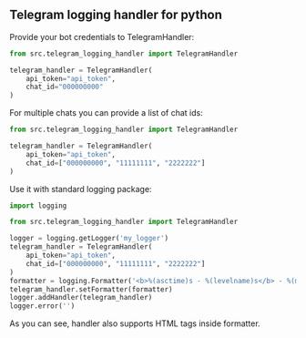 ## Telegram logging handler for python

Provide your bot credentials to TelegramHandler:

```python
from src.telegram_logging_handler import TelegramHandler

telegram_handler = TelegramHandler(
    api_token="api_token",
    chat_id="000000000"
)
```

For multiple chats you can provide a list of chat ids:

```python
from src.telegram_logging_handler import TelegramHandler

telegram_handler = TelegramHandler(
    api_token="api_token",
    chat_id=["000000000", "11111111", "2222222"]
)
```

Use it with standard logging package:

```python
import logging

from src.telegram_logging_handler import TelegramHandler

logger = logging.getLogger('my_logger')
telegram_handler = TelegramHandler(
    api_token="api_token",
    chat_id=["000000000", "11111111", "2222222"]
)
formatter = logging.Formatter('<b>%(asctime)s - %(levelname)s</b> - %(message)s')
telegram_handler.setFormatter(formatter)
logger.addHandler(telegram_handler)
logger.error('')
```

As you can see, handler also supports HTML tags inside formatter.